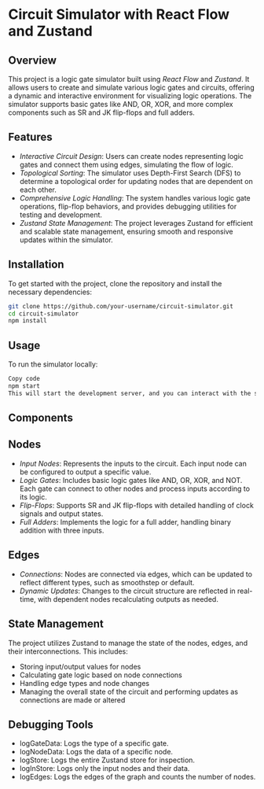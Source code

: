 # Circuit Simulator with React Flow and Zustand

## Overview

This project is a logic gate simulator built using *React Flow* and *Zustand*. It allows users to create and simulate various logic gates and circuits, offering a dynamic and interactive environment for visualizing logic operations. The simulator supports basic gates like AND, OR, XOR, and more complex components such as SR and JK flip-flops and full adders.

## Features

- *Interactive Circuit Design*: Users can create nodes representing logic gates and connect them using edges, simulating the flow of logic.
- *Topological Sorting*: The simulator uses Depth-First Search (DFS) to determine a topological order for updating nodes that are dependent on each other.
- *Comprehensive Logic Handling*: The system handles various logic gate operations, flip-flop behaviors, and provides debugging utilities for testing and development.
- *Zustand State Management*: The project leverages Zustand for efficient and scalable state management, ensuring smooth and responsive updates within the simulator.

## Installation

To get started with the project, clone the repository and install the necessary dependencies:

```bash
git clone https://github.com/your-username/circuit-simulator.git
cd circuit-simulator
npm install
```
## Usage

To run the simulator locally:

```bash
Copy code
npm start
This will start the development server, and you can interact with the simulator via your browser at http://localhost:3000.
```

## Components
## Nodes
- *Input Nodes*: Represents the inputs to the circuit. Each input node can be configured to output a specific value.
- *Logic Gates*: Includes basic logic gates like AND, OR, XOR, and NOT. Each gate can connect to other nodes and process inputs according to its logic.
- *Flip-Flops*: Supports SR and JK flip-flops with detailed handling of clock signals and output states.
- *Full Adders*: Implements the logic for a full adder, handling binary addition with three inputs.
## Edges
- *Connections*: Nodes are connected via edges, which can be updated to reflect different types, such as smoothstep or default.
- *Dynamic Updates*: Changes to the circuit structure are reflected in real-time, with dependent nodes recalculating outputs as needed.

## State Management
The project utilizes Zustand to manage the state of the nodes, edges, and their interconnections. This includes:

- Storing input/output values for nodes
- Calculating gate logic based on node connections
- Handling edge types and node changes
- Managing the overall state of the circuit and performing updates as connections are made or altered

## Debugging Tools
- logGateData: Logs the type of a specific gate.
- logNodeData: Logs the data of a specific node.
- logStore: Logs the entire Zustand store for inspection.
- logInStore: Logs only the input nodes and their data.
- logEdges: Logs the edges of the graph and counts the number of nodes.

